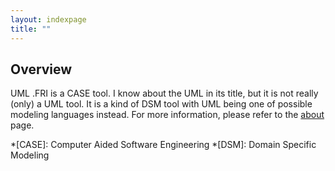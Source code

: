```yaml
---
layout: indexpage
title: ""
---
```

## Overview

UML .FRI is a CASE tool. I know about the UML in its title, but it is not
really (only) a UML tool. It is a kind of DSM tool with UML being one
of possible modeling languages instead. For more information, please
refer to the [about](about.html) page.

*[CASE]: Computer Aided Software Engineering
*[DSM]: Domain Specific Modeling
